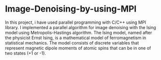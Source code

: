 # Image-Denoising-by-using-MPI
In this project, i have used parallel programming with C/C++ using MPI library. I implemented a parallel algorithm for image denoising with the Ising model using Metropolis-Hastings algorithm. The Ising model, named after the physicist Ernst Ising, is a mathematical model of ferromagnetism in statistical mechanics. The model consists of discrete variables that represent magnetic dipole moments of atomic spins that can be in one of two states (+1 or -1).
